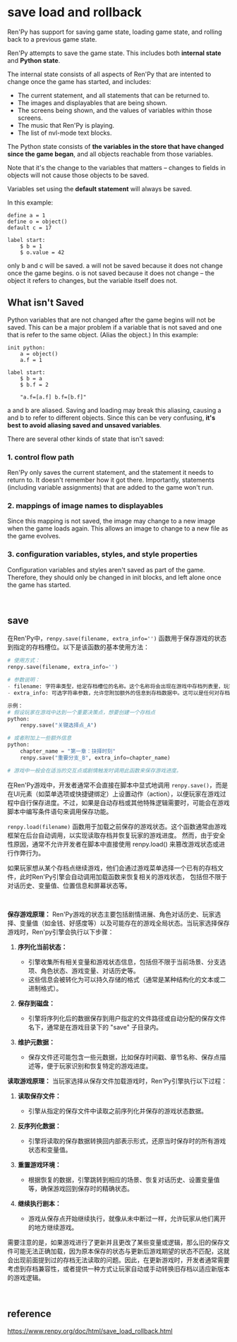 # save load and rollback
Ren'Py has support for saving game state, loading game state, and rolling back to a previous game state.


Ren'Py attempts to save the game state. This includes both <strong>internal state</strong> and <strong>Python state</strong>.


The internal state consists of all aspects of Ren'Py that are intented to change once the game has started, and includes:
- The current statement, and all statements that can be returned to.
- The images and displayables that are being shown.
- The screens being shown, and the values of variables within those screens.
- The music that Ren'Py is playing.
- The list of nvl-mode text blocks.


The Python state consists of <strong>the variables in the store that have changed since the game began</strong>, 
and all objects reachable from those variables. 

Note that it's the change to the variables that matters – changes to fields in objects will not cause those objects to be saved.


Variables set using the <strong>default statement</strong> will always be saved.

In this example:
```
define a = 1
define o = object()
default c = 17

label start:
    $ b = 1
    $ o.value = 42
```
only b and c will be saved. a will not be saved because it does not change once the game begins.
o is not saved because it does not change – the object it refers to changes, but the variable itself does not.


## What isn't Saved
Python variables that are not changed after the game begins will not be saved. 
This can be a major problem if a variable that is not saved and one that is refer to the same object. 
(Alias the object.) In this example:
```
init python:
    a = object()
    a.f = 1

label start:
    $ b = a
    $ b.f = 2

    "a.f=[a.f] b.f=[b.f]"
```
a and b are aliased. Saving and loading may break this aliasing, causing a and b to refer to different objects. 
Since this can be very confusing, <strong>it's best to avoid aliasing saved and unsaved variables</strong>. 

There are several other kinds of state that isn't saved:
### 1. control flow path
Ren'Py only saves the current statement, and the statement it needs to return to. It doesn't remember how it got there. 
Importantly, statements (including variable assignments) that are added to the game won't run.

### 2. mappings of image names to displayables
Since this mapping is not saved, the image may change to a new image when the game loads again. 
This allows an image to change to a new file as the game evolves.

### 3. configuration variables, styles, and style properties
Configuration variables and styles aren't saved as part of the game. 
Therefore, they should only be changed in init blocks, and left alone once the game has started.

<br>

## save
在Ren'Py中，`renpy.save(filename, extra_info='')` 函数用于保存游戏的状态到指定的存档槽位。以下是该函数的基本使用方法：

```python
# 使用方式：
renpy.save(filename, extra_info='')

# 参数说明：
- filename: 字符串类型，给定存档槽位的名称。这个名称将会出现在游戏中存档列表里，玩家可以通过它来识别不同的存档点。
- extra_info: 可选字符串参数，允许您附加额外的信息到存档数据中。这可以是任何对存档有用的信息，比如当前章节名、时间戳或者其他元数据。

示例：
# 假设玩家在游戏中达到一个重要决策点，想要创建一个存档点
python:
    renpy.save("关键选择点_A")

# 或者附加上一些额外信息
python:
    chapter_name = "第一章：抉择时刻"
    renpy.save("重要分支_B", extra_info=chapter_name)

# 游戏中一般会在适当的交互点或剧情触发时调用此函数来保存游戏进度。
```
在Ren'Py游戏中，开发者通常不会直接在脚本中显式地调用 `renpy.save()`，而是在UI元素（如菜单选项或快捷键绑定）上设置动作（action），以便玩家在游戏过程中自行保存进度。不过，如果是自动存档或其他特殊逻辑需要时，可能会在游戏脚本中编写条件语句来调用保存功能。


`renpy.load(filename)` 函数用于加载之前保存的游戏状态。这个函数通常由游戏框架在后台自动调用，以实现读取存档并恢复玩家的游戏进度。
然而，由于安全性原因，通常不允许开发者在脚本中直接使用 renpy.load() 来篡改游戏状态或进行作弊行为。

如果玩家想从某个存档点继续游戏，他们会通过游戏菜单选择一个已有的存档文件，此时Ren'Py引擎会自动调用加载函数来恢复相关的游戏状态，
包括但不限于对话历史、变量值、位置信息和屏幕状态等。

<br>

**保存游戏原理：**
Ren'Py游戏的状态主要包括剧情进展、角色对话历史、玩家选择、变量值（如金钱、好感度等）以及可能存在的游戏全局状态。当玩家选择保存游戏时，Ren'py引擎会执行以下步骤：

1. **序列化当前状态：**
   - 引擎收集所有相关变量和游戏状态信息，包括但不限于当前场景、分支选项、角色状态、游戏变量、对话历史等。
   - 这些信息会被转化为可以持久存储的格式（通常是某种结构化的文本或二进制格式）。

2. **保存到磁盘：**
   - 引擎将序列化后的数据保存到用户指定的文件路径或自动分配的保存文件名下，通常是在游戏目录下的 "save" 子目录内。

3. **维护元数据：**
   - 保存文件还可能包含一些元数据，比如保存时间戳、章节名称、保存点描述等，便于玩家识别和恢复特定的游戏进度。

**读取游戏原理：**
当玩家选择从保存文件加载游戏时，Ren'Py引擎执行以下过程：

1. **读取保存文件：**
   - 引擎从指定的保存文件中读取之前序列化并保存的游戏状态数据。

2. **反序列化数据：**
   - 引擎将读取的保存数据转换回内部表示形式，还原当时保存时的所有游戏状态和变量值。

3. **重置游戏环境：**
   - 根据恢复的数据，引擎跳转到相应的场景、恢复对话历史、设置变量值等，确保游戏回到保存时的精确状态。

4. **继续执行剧本：**
   - 游戏从保存点开始继续执行，就像从未中断过一样，允许玩家从他们离开的地方继续游戏。

需要注意的是，如果游戏进行了更新并且更改了某些变量或逻辑，那么旧的保存文件可能无法正确加载，因为原本保存的状态与更新后游戏期望的状态不匹配，这就会出现前面提到过的存档无法读取的问题。因此，在更新游戏时，开发者通常需要考虑到存档兼容性，或者提供一种方式让玩家自动或手动转换旧存档以适应新版本的游戏逻辑。


<br>

## reference
https://www.renpy.org/doc/html/save_load_rollback.html